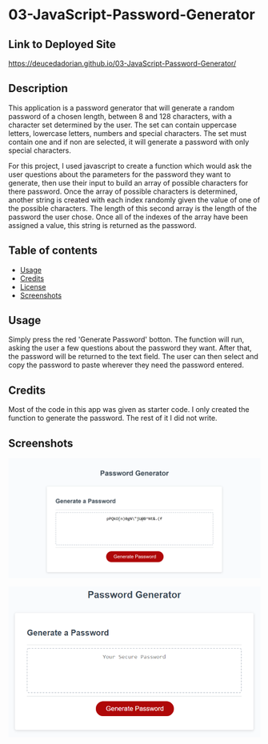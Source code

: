 # 03-JavaScript-Password-Generator

## Link to Deployed Site

https://deucedadorian.github.io/03-JavaScript-Password-Generator/

## Description

This application is a password generator that will generate a random password of a chosen length, between 8 and 128 characters, with a character set determined by the user. The set can contain uppercase letters, lowercase letters, numbers and special characters. The set must contain one and if non are selected, it will generate a password with only special characters.
 
For this project, I used javascript to create a function which would ask the user questions about the parameters for the password they want to generate, then use their input to build an array of possible characters for there password. Once the array of possible characters is determined, another string is created with each index randomly given the value of one of the possible characters. The length of this second array is the length of the password the user chose. Once all of the indexes of the array have been assigned a value, this string is returned as the password.

## Table of contents

- [Usage](#usage)
- [Credits](credits)
- [License](#license)
- [Screenshots](#screenshots)

## Usage

Simply press the red 'Generate Password' botton. The function will run, asking the user a few questions about the password they want. After that, the password will be returned to the text field. The user can then select and copy the password to paste wherever they need the password entered.

## Credits

Most of the code in this app was given as starter code. I only created the function to generate the password. The rest of it I did not write.

## Screenshots

![Screenshot of deployed app](/Assets/_C__Users_Dylan_repos_Homework_03-JavaScript-Password-Generator_index.html.png)

![Screenshot of deployed app](/Assets/03-javascript-homework-demo.png)